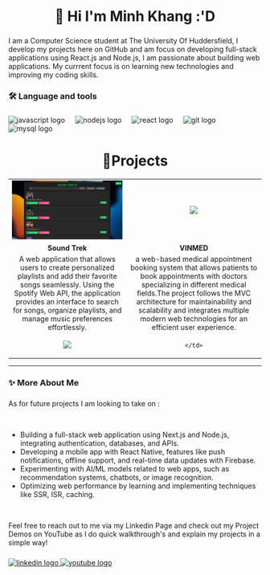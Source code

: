 ###

<h1 align="center">👋 Hi I'm Minh Khang :'D</h1>

###

<p align="left">I am a Computer Science student at The University Of Huddersfield, I develop my projects here on GitHub and am focus on developing full-stack applications using React.js and Node.js, I am passionate about building web applications. My currrent focus is on learning new technologies and improving my coding skills.</p>

###

<h3 align="left">🛠 Language and tools</h3>

###

<div align="left">
  <img src="https://cdn.jsdelivr.net/gh/devicons/devicon/icons/javascript/javascript-original.svg" height="40" alt="javascript logo"  />
  <img width="12" />
  <img src="https://cdn.jsdelivr.net/gh/devicons/devicon/icons/nodejs/nodejs-original.svg" height="40" alt="nodejs logo"  />
  <img width="12" />
  <img src="https://cdn.jsdelivr.net/gh/devicons/devicon/icons/react/react-original.svg" height="40" alt="react logo"  />
  <img width="12" />
  <img src="https://cdn.jsdelivr.net/gh/devicons/devicon/icons/git/git-original.svg" height="40" alt="git logo"  />
  <img width="12" />
  <img src="https://cdn.jsdelivr.net/gh/devicons/devicon/icons/mysql/mysql-original.svg" height="40" alt="mysql logo"  />
</div>

##
<h1 align="center">📡Projects</h1>
<table>
  <tr>
    <td align="center">
      <a href="https://youtu.be/0sG1B4uZSRQ?si=MQM_LxGAR_p1pr9t">
       <img src="https://github.com/Kiritokunnnnn/Sound-Trek/blob/6ac1459eff3bd9164a8dee32c51b3730f4bfeecd/images/homepage.png" width="300">
      </a>
    </td>
    <td align="center">
       <img src="https://github.com/Kiritokunnnnn/VINMED-fullstack/blob/e9220787232812d6bb2ed228cdff9ff497efaf94/image/Screenshot%202025-03-01%20223229.png" width="300">
    </td>
  </tr>
  <tr>
    <td align="center">
      <b>Sound Trek</b>
    </td>  
    <td align="center">
      <b>VINMED</b>
    </td>
  </tr>
  <tr>
    <td align="center">
      A web application that allows users to create personalized playlists and add their favorite songs seamlessly. Using the Spotify Web API, the application provides an interface to search for songs, organize playlists, and manage music preferences effortlessly.
    </td>
    <td align="center">
      a web-based medical appointment booking system that allows patients to book appointments with doctors specializing in different medical fields.The project follows the MVC architecture for maintainability and scalability and integrates multiple modern web technologies for an efficient user experience.
    </td>
  </tr>
  <tr>
    <td align="center">
      <a href="https://youtu.be/0sG1B4uZSRQ?si=LBS2TLIv5Povqb_X">
        <img src="https://raw.githubusercontent.com/maurodesouza/profile-readme-generator/master/src/assets/icons/social/youtube/default.svg" width="50">
      </a>
    </td>
    <td align="center">
      
    </td>
  </tr>
</table>

---

<h3 align="left">✨ More About Me</h3>

###

<p align="left">As for future projects I am looking to take on :</p><br>
<ul>
<li>Building a full-stack web application using Next.js and Node.js, integrating authentication, databases, and APIs.</li>
<li>Developing a mobile app with React Native, features like push notifications, offline support, and real-time data updates with Firebase.</li>
<li>Experimenting with AI/ML models related to web apps, such as recommendation systems, chatbots, or image recognition.</li>
<li>Optimizing web performance by learning and implementing techniques like SSR, ISR, caching. </li>
</ul>

<br>


<p align="left">Feel free to reach out to me via my Linkedin Page and check out my Project Demos on YouTube as I do quick walkthrough's and explain my projects in a simple way!</p>

###

<div align="left">
  <a href="https://www.linkedin.com/in/minhkhang-tr/">
  <img src="https://raw.githubusercontent.com/maurodesouza/profile-readme-generator/master/src/assets/icons/social/linkedin/default.svg" width="52" height="40" alt="linkedin logo"  />
  <a/> 
  <a href="https://www.youtube.com/channel/UC_z5sYYX6KP7nyI3R38Uf9w">  
  <img src="https://raw.githubusercontent.com/maurodesouza/profile-readme-generator/master/src/assets/icons/social/youtube/default.svg" width="52" height="40" alt="youtube logo"  />
  <a/>  
</div>

###
